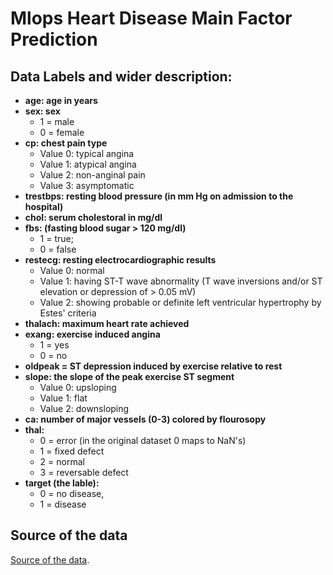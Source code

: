 # Mlops Heart Disease Main Factor Prediction




## Data Labels and wider description:

- **age: age in years**
- **sex: sex**
    - 1 = male
    - 0 = female
- **cp: chest pain type**
    - Value 0: typical angina
    - Value 1: atypical angina
    - Value 2: non-anginal pain
    - Value 3: asymptomatic
- **trestbps: resting blood pressure (in mm Hg on admission to the hospital)**
- **chol: serum cholestoral in mg/dl**
- **fbs: (fasting blood sugar > 120 mg/dl)**
    - 1 = true;
    - 0 = false
- **restecg: resting electrocardiographic results**
    - Value 0: normal
    - Value 1: having ST-T wave abnormality (T wave inversions and/or ST elevation or depression of > 0.05 mV)
    - Value 2: showing probable or definite left ventricular hypertrophy by Estes' criteria
- **thalach: maximum heart rate achieved**
- **exang: exercise induced angina**
    - 1 = yes
    - 0 = no
- **oldpeak = ST depression induced by exercise relative to rest**
- **slope: the slope of the peak exercise ST segment**
    - Value 0: upsloping
    - Value 1: flat
    - Value 2: downsloping
- **ca: number of major vessels (0-3) colored by flourosopy**
- **thal:**
    - 0 = error (in the original dataset 0 maps to NaN's)
    - 1 = fixed defect
    - 2 = normal
    - 3 = reversable defect
- **target (the lable):**
    - 0 = no disease,
    - 1 = disease



## Source of the data
[Source of the data](https://www.kaggle.com/code/desalegngeb/heart-disease-predictions/notebook).
